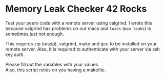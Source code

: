# Memory Leak Checker 42 Rocks
Test your peers code with a remote server using valgrind.
I wrote this because valgrind has problems on our macs and `leaks` (`man leaks`) is sometimes just not enough.

This requires zip (unzip), valgrind, make and gcc to be installed on your remote server. 
Also, it is required to authenticate with your server via ssh key auth.  

Please fill out the variables with your values.  
Also, this script relies on you having a makefile.  
